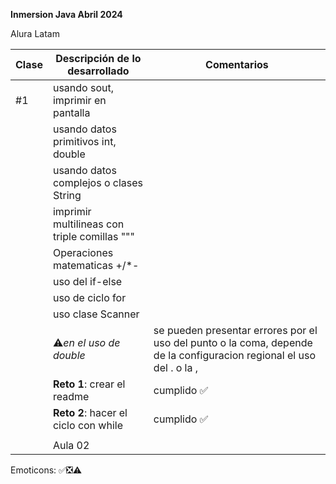 **Inmersion Java Abril 2024**

Alura Latam

| Clase | Descripción de lo desarrollado               | Comentarios                                                                                                          |
|-------|----------------------------------------------|----------------------------------------------------------------------------------------------------------------------|
| #1    | usando sout, imprimir en pantalla            |                                                                                                                      |
|       | usando datos primitivos int, double          |                                                                                                                      |
|       | usando datos complejos o clases String       |                                                                                                                      |
|       | imprimir multilineas con triple comillas """ |                                                                                                                      |
|       | Operaciones matematicas +/*-                 |                                                                                                                      |
|       | uso del if-else                              |                                                                                                                      |
|       | uso de ciclo for                             |                                                                                                                      |
|       | uso clase Scanner                            |                                                                                                                      |
|       | ⚠️*en el uso de double*                      | se pueden presentar errores por el uso del punto o la coma, depende de la configuracion regional el uso del . o la , |
|       | **Reto 1**: crear el readme                  | cumplido ✅️                                                                                                          |
|       | **Reto 2**: hacer el ciclo con while         | cumplido ✅️                                                                                                          |
|       |                                              |                                                                                                                      |
|       | Aula 02                                       |                                                                                                                      |

Emoticons: ✅❎⚠️